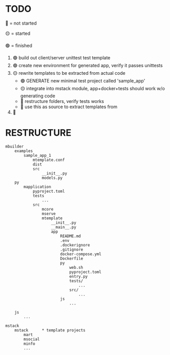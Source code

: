 # TODO

🔴 = not started

🟡 = started

🟢 = finished

1. 🟢 build out client/server unittest test template
1. 🟢 create new environment for generated app, verify it passes unittests
1. 🟡 rewrite templates to be extracted from actual code
    * 🟢 GENERATE new minimal test project called 'sample_app'
    * 🟡 integrate into mstack module, app+docker+tests should work w/o generating code
    * 🔴 restructure folders, verify tests works
    * 🔴 use this as source to extract templates from
1. 🔴 


# RESTRUCTURE

```
mbuilder
    examples
        sample_app_1
            mtemplate.conf
            dist
            src
                __init__.py
                models.py
    py
        mapplication
            pyproject.toml
            tests
                ...
            src
                mcore
                mserve
                mtemplate
                    __init__.py
                    __main__.py
                    app
                        README.md
                        .env
                        .dockerignore
                        .gitignore
                        docker-compose.yml
                        Dockerfile
                        py
                            web.sh
                            pyproject.toml
                            entry.py
                            tests/
                                ...
                            src/
                                ...
                        js
                            ...

    js
        ...

mstack
    mstack      * template projects
        mart
        msocial
        minfo
        ...

```